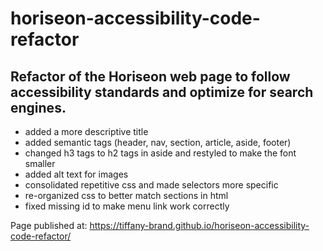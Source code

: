 # horiseon-accessibility-code-refactor

## Refactor of the Horiseon web page to follow accessibility standards and optimize for search engines.

- added a more descriptive title
- added semantic tags (header, nav, section, article, aside, footer)
- changed h3 tags to h2 tags in aside and restyled to make the font smaller
- added alt text for images
- consolidated repetitive css and made selectors more specific
- re-organized css to better match sections in html
- fixed missing id to make menu link work correctly

Page published at: https://tiffany-brand.github.io/horiseon-accessibility-code-refactor/
